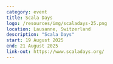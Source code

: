 ```yaml
---
category: event
title: Scala Days
logo: /resources/img/scaladays-25.png
location: Lausanne, Switzerland
description: "Scala Days"
start: 19 August 2025
end: 21 August 2025
link-out: https://www.scaladays.org/
---
```

